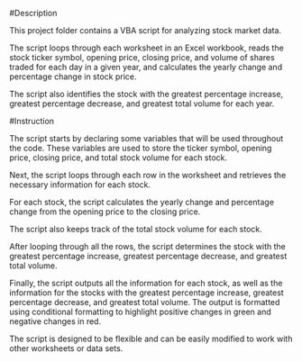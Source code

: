 #Description 

This project folder contains a VBA script for analyzing stock market data. 

The script loops through each worksheet in an Excel workbook, reads the stock ticker symbol, opening price, closing price, and volume of shares traded for each day in a given year, and calculates the yearly change and percentage change in stock price. 

The script also identifies the stock with the greatest percentage increase, greatest percentage decrease, and greatest total volume for each year.

#Instruction

The script starts by declaring some variables that will be used throughout the code. These variables are used to store the ticker symbol, opening price, closing price, and total stock volume for each stock.

Next, the script loops through each row in the worksheet and retrieves the necessary information for each stock.

For each stock, the script calculates the yearly change and percentage change from the opening price to the closing price.

The script also keeps track of the total stock volume for each stock.

After looping through all the rows, the script determines the stock with the greatest percentage increase, greatest percentage decrease, and greatest total volume.

Finally, the script outputs all the information for each stock, as well as the information for the stocks with the greatest percentage increase, greatest percentage decrease, and greatest total volume. The output is formatted using conditional formatting to highlight positive changes in green and negative changes in red.

The script is designed to be flexible and can be easily modified to work with other worksheets or data sets.
